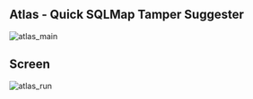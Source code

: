 Atlas - Quick SQLMap Tamper Suggester
---

![atlas_main](https://i.imgur.com/G2bXF3A.png)

Screen
---
![atlas_run](https://i.imgur.com/I6cXSKd.png)
